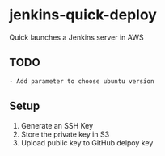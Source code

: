 # jenkins-quick-deploy

Quick launches a Jenkins server in AWS

## TODO

    - Add parameter to choose ubuntu version

## Setup

1. Generate an SSH Key
2. Store the private key in S3
3. Upload public key to GitHub delpoy key